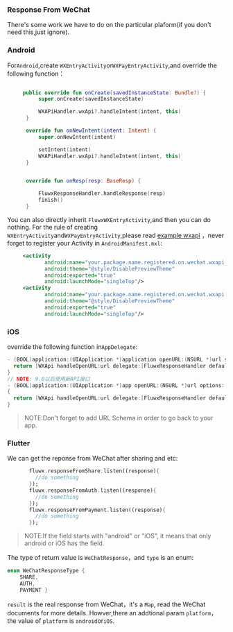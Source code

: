 ### Response From WeChat
There's some work we have to do on the particular plaform(if you don't need this,just ignore).

### Android
For`Android`,create `WXEntryActivity`or`WXPayEntryActivity`,and override the following function：
```kotlin

     public override fun onCreate(savedInstanceState: Bundle?) {
          super.onCreate(savedInstanceState)

          WXAPiHandler.wxApi?.handleIntent(intent, this)
      }

      override fun onNewIntent(intent: Intent) {
          super.onNewIntent(intent)

          setIntent(intent)
          WXAPiHandler.wxApi?.handleIntent(intent, this)
      }


      override fun onResp(resp: BaseResp) {

          FluwxResponseHandler.handleResponse(resp)
          finish()
      }
```
You can also directly inherit `FluwxWXEntryActivity`,and then you can do nothing.
For the rule of creating `WXEntryActivity`and`WXPayEntryActivity`,please read [example wxapi](https://github.com/OpenFlutter/fluwx/tree/master/example/android/app/src/main/kotlin/net/sourceforge/simcpux/wxapi )
，never forget to register your Activity in `AndroidManifest.mxl`:
```xml
     <activity
            android:name="your.package.name.registered.on.wechat.wxapi.WXEntryActivity"
            android:theme="@style/DisablePreviewTheme"
            android:exported="true"
            android:launchMode="singleTop"/>
     <activity
            android:name="your.package.name.registered.on.wechat.wxapi.WXPayEntryActivity"
            android:theme="@style/DisablePreviewTheme"
            android:exported="true"
            android:launchMode="singleTop"/>

```

### iOS
override the following function in`AppDelegate`:
```objective-c
- (BOOL)application:(UIApplication *)application openURL:(NSURL *)url sourceApplication:(NSString *)sourceApplication annotation:(id)annotation {
  return [WXApi handleOpenURL:url delegate:[FluwxResponseHandler defaultManager]];
}
// NOTE: 9.0以后使用新API接口
- (BOOL)application:(UIApplication *)app openURL:(NSURL *)url options:(NSDictionary<NSString*, id> *)options
{
  return [WXApi handleOpenURL:url delegate:[FluwxResponseHandler defaultManager]];
}

```

> NOTE:Don't forget to add URL Schema in order to go back to  your app.

### Flutter
We can get the reponse from WeChat after sharing and etc:
```dart
       fluwx.responseFromShare.listen((response){
         //do something
       });
       fluwx.responseFromAuth.listen((response){
         //do something
       });
       fluwx.responseFromPayment.listen((response){
         //do something
       });
```
> NOTE:If the field starts with "android" or "iOS", it means that only android or iOS has the field.

The type of return value is `WeChatResponse`，and  `type` is an enum:
```dart
enum WeChatResponseType {
    SHARE,
    AUTH,
    PAYMENT }
```
`result` is the real response from WeChat，it's a `Map`, read the WeChat documents for more details.
Howver,there an addtional param  `platform`，the value of `platform` is `android`or`iOS`.
